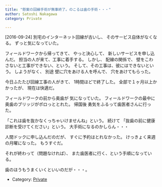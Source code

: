 ```yaml
---
title: "懸案の回線手術が無事終了。のこるは歯の手術・・・"
author: Satoshi Nakagawa
category: Private

---
```


[2016-09-24]  別宅のインターネット回線が古いし、
そのサービス自体がなくなる。
ずっと気になっていた。

 フィールドワークから帰ってきて、
やっと決心して、
新しいサービスを申し込んだ。
担当の人が来て、工事に着手する。
しかし、
配線の関係で、
壁をこわさないと工事ができない、という。
そして、その工事は、彼にはできないという。
しようがなく、
別途 壁に穴をあける人を呼んで、
穴をあけてもらった。

 今日ふたたび回線工事の人がきて、
1時間ほどで終了した。
全部で１ヶ月以上かかったが、
現在は快適だ。

 フィールドワークの前から奥歯が
気になっていた。
フィールドワークの最中に
奥歯のブリッジがポロっととれた。
帰国後 勇気をふるって歯医者さんに行った。

 「これは歯を抜かなくっちゃいけませんね」という。
続けて
「抜歯の前に健康診断を受けてください」という。
大手術になるのかしらん・・・

 人間ドックに申し込んだのだが、
すぐに予約はとれなかった。
けっきょく来週の月曜になった。
もうすぐだ。

 それが終わって（問題なければ）、
また歯医者に行く、という手順になっている。

 歯のほうもうまくいくといいのだが・・・。

- Category: [Private](/categories.html#Private)


